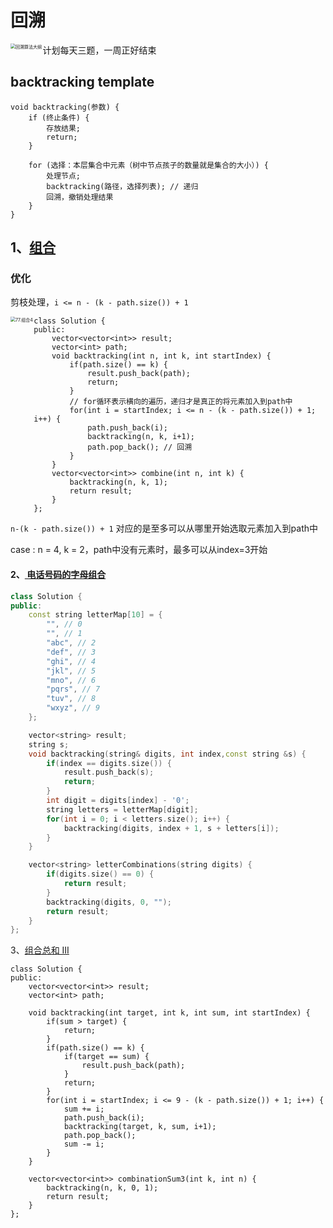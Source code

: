 # 回溯

<img src="https://img-blog.csdnimg.cn/20210219192050666.png" alt="回溯算法大纲" style="zoom:50%;" align='left' />

计划每天三题，一周正好结束

## backtracking template

```
void backtracking(参数) {
    if (终止条件) {
        存放结果;
        return;
    }

    for (选择：本层集合中元素（树中节点孩子的数量就是集合的大小）) {
        处理节点;
        backtracking(路径，选择列表); // 递归
        回溯，撤销处理结果
    }
}
```



## 1、[组合](https://leetcode-cn.com/problems/combinations/)

### 优化

剪枝处理，`i <= n - (k - path.size()) + 1`

<img src="https://img-blog.csdnimg.cn/20210130194335207.png" alt="77.组合4" style="zoom:50%;" align='left'/>

```
class Solution {
public:
    vector<vector<int>> result;
    vector<int> path;
    void backtracking(int n, int k, int startIndex) {
        if(path.size() == k) {
            result.push_back(path);
            return;
        }
        // for循环表示横向的遍历，递归才是真正的将元素加入到path中
        for(int i = startIndex; i <= n - (k - path.size()) + 1; i++) {
            path.push_back(i);
            backtracking(n, k, i+1);
            path.pop_back(); // 回溯
        }
    }
    vector<vector<int>> combine(int n, int k) {
        backtracking(n, k, 1);
        return result;
    }
};
```

`n-(k - path.size()) + 1`  对应的是至多可以从哪里开始选取元素加入到path中

case : n = 4, k = 2，path中没有元素时，最多可以从index=3开始

#### 2、[ 电话号码的字母组合](https://leetcode-cn.com/problems/letter-combinations-of-a-phone-number/)



```C++
class Solution {
public:
    const string letterMap[10] = {
        "", // 0
        "", // 1
        "abc", // 2
        "def", // 3
        "ghi", // 4
        "jkl", // 5
        "mno", // 6
        "pqrs", // 7
        "tuv", // 8
        "wxyz", // 9
    };

    vector<string> result;
    string s;
    void backtracking(string& digits, int index,const string &s) {
        if(index == digits.size()) {
            result.push_back(s);
            return;
        }
        int digit = digits[index] - '0';
        string letters = letterMap[digit];
        for(int i = 0; i < letters.size(); i++) {
            backtracking(digits, index + 1, s + letters[i]);
        }
    }

    vector<string> letterCombinations(string digits) {
        if(digits.size() == 0) {
            return result;
        }
        backtracking(digits, 0, "");
        return result;
    }
};
```

3、[组合总和 III](https://leetcode-cn.com/problems/combination-sum-iii/)

```
class Solution {
public:
    vector<vector<int>> result;
    vector<int> path;
    
    void backtracking(int target, int k, int sum, int startIndex) {
        if(sum > target) {
            return;
        }
        if(path.size() == k) {
            if(target == sum) {
                result.push_back(path);
            }
            return;
        }
        for(int i = startIndex; i <= 9 - (k - path.size()) + 1; i++) {
            sum += i;
            path.push_back(i);
            backtracking(target, k, sum, i+1);
            path.pop_back();
            sum -= i;
        }
    }

    vector<vector<int>> combinationSum3(int k, int n) {
        backtracking(n, k, 0, 1);
        return result;
    }
};
```


